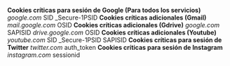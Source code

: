 **Cookies críticas para sesión de Google (Para todos los servicios)**
  *google.com*
  SID
  _Secure-1PSID
      **Cookies críticas adicionales (Gmail)**
      *mail.google.com*
        OSID
      **Cookies críticas adicionales (Gdrive)**
      *google.com* 
        SAPISID
      *drive.google.com*
        OSID
      **Cookies críticas adicionales (Youtube)**
      *youtube.com*
        SID
        _Secure-1PSID
        SAPISID
 **Cookies críticas para sesión de Twitter**
    *twitter.com*
      auth_token
  **Cookies críticas para sesión de Instagram**
    *instagram.com*
      sessionid
